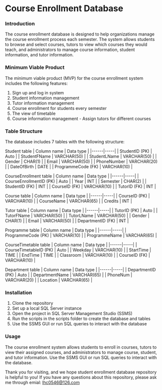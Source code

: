 # Course Enrollment Database

### Introduction
The course enrollment database is designed to help organizations manage the course enrollment process each semester. The system allows students to browse and select courses, tutors to view which courses they would teach, and administrators to manage course information, student information, and tutor information.

### Minimum Viable Product
The minimum viable product (MVP) for the course enrollment system includes the following features:

1. Sign up and log in system
2. Student information management
3. Tutor information management
4. Course enrollment for students every semester
5. The view of timetable
6. Course information management - Assign tutors for different courses

### Table Structure
The database includes 7 tables with the following structure:

Student table
| Column name | Data type |
|------|-----|
| StudentID (PK) | Auto |
| StudentFName | VARCHAR(50) |
| StudentLName | VARCHAR(50) |
| Gender | CHAR(1) |
| Email | VARCHAR(50) |
| PhoneNumber | VARCHAR(20) |
| DateOfBirth | DATE |
| ProgrammeCode (FK) | VARCHAR(10) |

CourseEnrollment table
| Column name | Data type |
|------|-----|
| CourseEnrollmentID (PK) | Auto |
| Year | INT |
| Semester | CHAR(2) |
| StudentID (FK) | INT |
| CourseID (FK) | VARCHAR(10) |
| TutorID (FK) | INT |

Course table
| Column name | Data type |
|------|-----|
| CourseID (PK) | VARCHAR(10) |
| CourseName | VARCHAR(65) |
| Credits | INT |

Tutor table
| Column name | Data type |
|------|-----|
| TutorID (PK) | Auto |
| TutorFName | VARCHAR(50) |
| TutorLName | VARCHAR(50) |
| Gender | CHAR(1) |
| Email | VARCHAR(50) |
| DepartmentID (FK) | INT |

Programme table
| Column name | Data type |
|------|-----|
| ProgrammeCode (PK) | VARCHAR(10) |
| ProgrammeName | VARCHAR(65) |

CourseTimetable table
| Column name | Data type |
|------|-----|
| CourseTimetableID (PK) | Auto |
| Weekday | VARCHAR(10) |
| StartTime | TIME |
| EndTime | TIME |
| Classroom | VARCHAR(10) |
| CourseID (FK) | VARCHAR(10) |

Department table
| Column name | Data type |
|------|-----|
| DepartmentID (PK) | Auto |
| DepartmentName | VARCHAR(65) |
| PhoneNum | VARCHAR(20) |
| Location | VARCHAR(65) |

### Installation
1. Clone the repository
2. Set up a local SQL Server instance
3. Open the project in SQL Server Management Studio (SSMS)
4. Run the scripts in the scripts folder to create the database and tables
5. Use the SSMS GUI or run SQL queries to interact with the database

### Usage
The course enrollment system allows students to enroll in courses, tutors to view their assigned courses, and administrators to manage course, student, and tutor information. Use the SSMS GUI or run SQL queries to interact with the database.

Thank you for visiting, and we hope student enrollment database repository is helpful to you! If you have any questions about this repository, please ask me through emial: lhc0546@126.com



	
	
	
	


	
	
